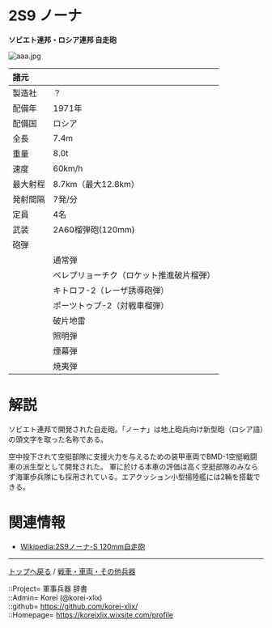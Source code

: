 # 2S9 ノーナ
**ソビエト連邦・ロシア連邦 自走砲**

![aaa.jpg](https://bn02pap001files.storage.live.com/y4m1o-0IMMcwMnRcARYn-ACtjXrZgeppjGsAyDIFuZN47ntR0SgsEFJAcd4MTLOOds5AnTCKNNR4uNOElTLVuQ9zx_fb2VBafUhOGpE7WlWgGU_a-7s7yNLU58pRXsp6Q0jsR9pY-Q9MQQ4rUC_XUpofqFVqwyJbc_Bsf2khR2o28-Y3ncGNNHdlQ82STp8qLw9?width=640&height=480&cropmode=none)  
  


|諸元  |  |
|:--|:--|
|製造社  |？  |
|配備年  |1971年  |
|配備国  |ロシア  |
|全長    |7.4m  |
|重量    |8.0t  |
|速度    |60km/h  |
|最大射程  |8.7km（最大12.8km）  |
|発射間隔  |7発/分  |
|定員    |4名  |
|武装    |2A60榴弾砲(120mm)  |
|砲弾    |  |
|        |通常弾  |
|        |ペレプリョーチク（ロケット推進破片榴弾）  |
|        |キトロフ-2（レーザ誘導砲弾）  |
|        |ポーツトゥプ-2（対戦車榴弾）  |
|        |破片地雷  |
|        |照明弾  |
|        |煙幕弾  |
|        |焼夷弾  |


# 解説
ソビエト連邦で開発された自走砲。「ノーナ」は地上砲兵向け新型砲（ロシア語）の頭文字を取った名称である。  
  
空中投下されて空挺部隊に支援火力を与えるための装甲車両でBMD-1空挺戦闘車の派生型として開発された。
軍に於ける本車の評価は高く空挺部隊のみならず海軍歩兵隊にも採用されている。エアクッション小型揚陸艦には2輛を搭載できる。  



# 関連情報
* [Wikipedia:2S9ノーナ-S 120mm自走砲](https://ja.wikipedia.org/wiki/2S9%E3%83%8E%E3%83%BC%E3%83%8A-S_120mm%E8%87%AA%E8%B5%B0%E7%A0%B2)


***
[トップへ戻る](/readme.md) / [戦車・車両・その他兵器](/ground/readme.md)  
  
::Project= 軍事兵器 辞書  
::Admin= Korei (@korei-xlix)  
::github= https://github.com/korei-xlix/  
::Homepage= https://koreixlix.wixsite.com/profile  

